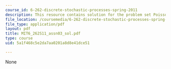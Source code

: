 ```yaml
---
course_id: 6-262-discrete-stochastic-processes-spring-2011
description: This resource contains solution for the problem set Poisson random variable.
file_location: /coursemedia/6-262-discrete-stochastic-processes-spring-2011/5a1f468c5e2da7aa0201a8d8e41dce51_MIT6_262S11_assn03_sol.pdf
file_type: application/pdf
layout: pdf
title: MIT6_262S11_assn03_sol.pdf
type: course
uid: 5a1f468c5e2da7aa0201a8d8e41dce51

---
```

None